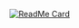  [![ReadMe Card](https://github-readme-stats.vercel.app/api/pin/?username=sameer882000&theme=radical&repo=Digital-Clock
)](https://github.com/sameer882000/Digital-Clock
)
